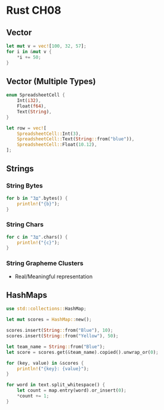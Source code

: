 # Rust CH08

## Vector

```rust
let mut v = vec![100, 32, 57];
for i in &mut v {
    *i += 50;
}
```

## Vector (Multiple Types)

```rust
enum SpreadsheetCell {
    Int(i32),
    Float(f64),
    Text(String),
}

let row = vec![
    SpreadsheetCell::Int(3),
    SpreadsheetCell::Text(String::from("blue")),
    SpreadsheetCell::Float(10.12),
];
```

## Strings

### String Bytes

```rust
for b in "Зд".bytes() {
    println!("{b}");
}
```

### String Chars

```rust
for c in "Зд".chars() {
    println!("{c}");
}
```

### String Grapheme Clusters

- Real/Meaningful representation

## HashMaps

```rust
use std::collections::HashMap;

let mut scores = HashMap::new();

scores.insert(String::from("Blue"), 10);
scores.insert(String::from("Yellow"), 50);

let team_name = String::from("Blue");
let score = scores.get(&team_name).copied().unwrap_or(0);

for (key, value) in &scores {
    println!("{key}: {value}");
}
```

```rust
for word in text.split_whitespace() {
    let count = map.entry(word).or_insert(0);
    *count += 1;
}
```